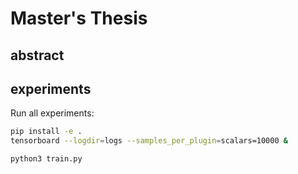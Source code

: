 # Master's Thesis

## abstract

## experiments

Run all experiments:

```bash
pip install -e .
tensorboard --logdir=logs --samples_per_plugin=scalars=10000 &

python3 train.py 
```